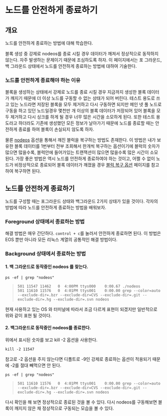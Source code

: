 # 노드를 안전하게 종료하기

## 개요

노드를 안전하게 종료하는 방법에 대해 학습한다.

블록 생성 중 강제로 nodeos를 종료 시킬 경우 데이터가 깨져서 정상적으로 동작하지 않는다. 자주 발생하는 문제이기 때문에 조심하도록 하자. 이 페이지에서는 포 그라운드, 백 그라운드 상태에서 노드를 안전하게 종료하는 방법에 대하여 기술한다.

### 노드를 안전하게 종료해야 하는 이유

블록을 생성하는 상태에서 강제로 노드를 종료 시킬 경우 지금까지 생성한 블록 데이터가 깨지기 때문에 더 이상 노드를 구동할 수 없는 상태가 되어 버린다. 테스트 용도로 쓰고 있는 노드라면 저장된 블록을 모두 제거하고 다시 구동하면 되지만 메인 넷 풀 노드로 구동을 하고 있던 노드일경우 몇천만 개 이상의 블록 데이터가 저장되어 있어 블록을 모두 제거하고 다시 싱크를 하게 될 경우 너무 많은 시간을 소모하게 된다. 또한 테스트 용도라고 하더라도 기존에 생성했던 모든 정보가 날아가기 때문에 노드를 종료할 때는 안전하게 종료를 하여 블록이 손실되지 않도록 하자.

물론 [nodeos](../../keywords/n/nodeos.md) 옵션을 통해서 깨진 블럭을 복구하는 방법도 존재한다. 이 방법은 내가 보유한 블록 데이터를 1번부터 전부 조회해서 한개씩 복구하는 옵션이기에 블럭의 숫자가 많으면 많을수록, 블럭안에 들어가있는 트랜잭션이 많으면 많을수록 많은 시간이 소모 된다. 가장 좋은 방법은 역시 노드를 안전하게 종료하여야 하는 것이고, 어쩔 수 없이 노드가 비정상적으로 종료되어 블록 데이터가 깨졌을 경우 [블럭 복구 옵션](../../keywords/n/nodeos.md#undefined-1) 페이지를 참고하여 복구하면 된다.

## 노드를 안전하게 종료하기

노드를 구성할 때는 포그라운드 상태와 백그라운드 2가지 상태가 있을 것이다. 각자의 방법에 따라 노드를 안전하게 종료하는 방법을 배워보자.

### Foreground 상태에서 종료하는 방법

해결 방법은 매우 간단하다. `control + c`를 눌러서 안전하게 종료하면 된다. 이 방법은 EOS 뿐만 아니라 모든 리눅스 계열의 공통적인 해결 방법이다.

### Background 상태에서 종료하는 방법

#### 1. 백 그라운드로 동작중인 nodeos 를 찾는다.

```text
ps -ef | grep "nodeos"
```

> ```text
> 501 11547 11462   0  4:00PM ttys000    0:00.67 ./nodeos
> 501 11610 11576   0  4:01PM ttys001    0:00.00 grep --color=auto --exclude-dir=.bzr --exclude-dir=CVS --exclude-dir=.git --exclude-dir=.hg --exclude-dir=.svn nodeos
> ```

현재 사용하고 있는 OS 와 터미널에 따라서 조금 다르게 표현이 되겠지만 일반적으로 위와 같이 표현 될 것이다.

#### 2. 백그라운드로 동작중인 nodeos를 종료한다.

위에서 표시된 숫자를 보고 kill -2 옵션을 사용한다.

```text
kill -2 11547
```

참고로 -2 옵션을 주지 않는다면 디폴트로 -9인 강제로 종료하는 옵션이 적용되기 때문에 -2를 절대 빼먹으면 안 된다.

```text
ps -ef | grep "nodeos"
```

> ```text
> 501 11610 11576   0  4:01PM ttys001    0:00.00 grep --color=auto --exclude-dir=.bzr --exclude-dir=CVS --exclude-dir=.git --exclude-dir=.hg --exclude-dir=.svn nodeos
> ```

다시 확인을 해 보면 정상적으로 종료된 것을 볼 수 있다. 다시 nodeos를 구동해보면 블록이 깨지지 않은 채 정상적으로 구동되는 모습을 볼 수 있다.

